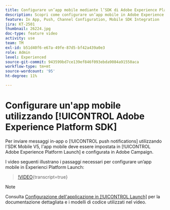 ```yaml
---
title: Configurare un’app mobile mediante l’SDK di Adobe Experience Platform
description: Scopri come configurare un’app mobile in Adobe Experience Platform Launch e in Adobe Campaign.
feature: In App, Push, Channel Configuration, Mobile SDK Integration
jira: KT-2501
thumbnail: 26224.jpg
doc-type: feature video
activity: use
team: TM
exl-id: b51d40f6-e67a-49fe-87d5-bf42a439a0e3
role: Admin
level: Experienced
source-git-commit: 943599bd7ce139ef846f093ebda9084a91550aca
workflow-type: tm+mt
source-wordcount: '95'
ht-degree: 11%

---
```



# Configurare un&#39;app mobile utilizzando [!UICONTROL Adobe Experience Platform SDK]

Per inviare messaggi in-app o [!UICONTROL push notifications] utilizzando l&#39;SDK Mobile V5, l&#39;app mobile deve essere impostata in [!UICONTROL Adobe Experience Platform Launch] e configurata in Adobe Campaign.

I video seguenti illustrano i passaggi necessari per configurare un’app mobile in Experienci Platform Launch:

>[!VIDEO](https://video.tv.adobe.com/v/26224?learn=on){transcript=true}

>[!NOTE]
>
>Consulta [Configurazione dell&#39;applicazione in [!UICONTROL Launch]](https://experienceleague.adobe.com/docs/campaign-standard/using/administrating/configuring-channels/configuring-a-mobile-application.html?lang=en) per la documentazione dettagliata e i modelli di codice utilizzati nel video.
